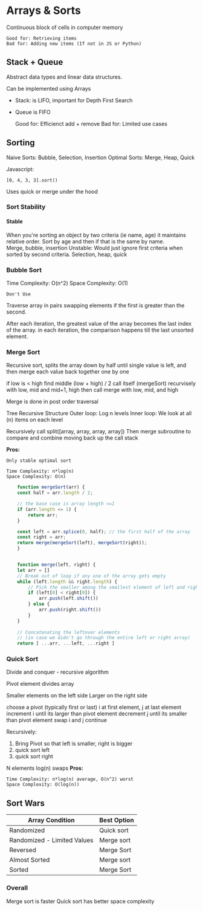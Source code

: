 
# Arrays & Sorts

Continuous block of cells in computer memory
  
    Good for: Retrieving items
    Bad for: Adding new items (If not in JS or Python)

## Stack + Queue

Abstract data types and linear data structures.

Can be implemented using Arrays

* Stack: is LIFO, important for Depth First Search
* Queue is FIFO
  
    Good for: Efficienct add + remove
    Bad for: Limited use cases

## Sorting

Naive Sorts: Bubble, Selection, Insertion
Optimal Sorts: Merge, Heap, Quick

Javascript:

    [0, 4, 3, 3].sort()

Uses quick or merge under the hood

### Sort Stability

#### Stable

When you're sorting an object by two criteria (ie name, age) it maintains relative order.  Sort by age and then if that is the same by name.  
Merge, bubble, insertion
    Unstable: Would just ignore first criteria when sorted by second criteria.  Selection, heap, quick

### Bubble Sort

Time Complexity: O(n^2)
Space Complexity: O(1)

    Don't Use

Traverse array in pairs swapping elements if the first is greater than the second.  

After each iteration, the greatest value of the array becomes the last index of the array. in each iteration, the comparison happens till the last unsorted element.

### Merge Sort

Recursive sort, splits the array down by half until single value is left, and then merge each value back together one by one

if low is < high find middle (low + high) / 2
call itself (mergeSort) recurvisely with low, mid and mid+1, high
then call merge with low, mid, and high

Merge is done in post order traversal

Tree Recursive Structure
Outer loop: Log n levels
Inner loop: We look at all (n) items on each level

Recursively call split([array, array, array, array])
Then merge subroutine to compare and combine moving back up the call stack

**Pros:**

    Only stable optimal sort

    Time Complexity: n*log(n)
    Space Complexity: O(n)

``` ts
    function mergeSort(arr) {
    const half = arr.length / 2;

    // the base case is array length <=1
    if (arr.length <= 1) {
        return arr;
    }

    const left = arr.splice(0, half); // the first half of the array
    const right = arr;
    return merge(mergeSort(left), mergeSort(right));
    }


    function merge(left, right) {
    let arr = []
    // Break out of loop if any one of the array gets empty
    while (left.length && right.length) {
        // Pick the smaller among the smallest element of left and right sub arrays 
        if (left[0] < right[0]) {
            arr.push(left.shift())  
        } else {
            arr.push(right.shift()) 
        }
    }
    
    // Concatenating the leftover elements
    // (in case we didn't go through the entire left or right array)
    return [ ...arr, ...left, ...right ]
```

### Quick Sort

Divide and conquer - recursive algorithm

Pivot element divides array

Smaller elements on the left side
Larger on the right side

choose a pivot (typically first or last)
i at first element, j at last element
increment i until its larger than pivot element
decrement j until its smaller than pivot element
swap i and j
continue

Recursively:

1. Bring Pivot so that left is smaller, right is bigger
2. quick sort left
3. quick sort right

N elements
log(n) swaps
**Pros:**

    Time Complexity: n*log(n) average, O(n^2) worst
    Space Complexity: O(log(n))

## Sort Wars

| Array Condition | Best Option |
| -------- | ------- |
| Randomized  | Quick sort    |
| Randomized - Limited Values | Merge sort     |
| Reversed    | Merge Sort    |
| Almost Sorted | Merge sort     |
| Sorted    | Merge Sort    |

### Overall

Merge sort is faster
Quick sort has better space complexity
